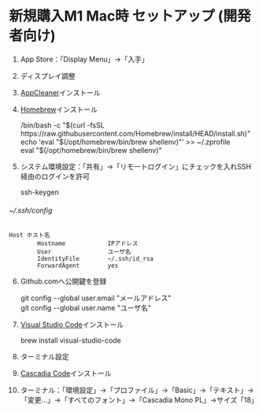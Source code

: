 # 新規購入M1 Mac時 セットアップ (開発者向け)

1. App Store：「Display Menu」→「入手」
2. ディスプレイ調整
3. [AppCleaner](https://freemacsoft.net/appcleaner/)インストール
4. [Homebrew](https://brew.sh/)インストール

    /bin/bash -c "$(curl -fsSL https://raw.githubusercontent.com/Homebrew/install/HEAD/install.sh)"  
    echo 'eval "$(/opt/homebrew/bin/brew shellenv)"' >> ~/.zprofile  
    eval "$(/opt/homebrew/bin/brew shellenv)"

5. システム環境設定：「共有」→「リモートログイン」にチェックを入れSSH経由のログインを許可

    ssh-keygen

###### ~/.ssh/config

    Host ホスト名  
            Hostname            IPアドレス  
            User                ユーザ名  
            IdentityFile        ~/.ssh/id_rsa  
            ForwardAgent        yes  

6. Github.comへ公開鍵を登録

    git config --global user.email "メールアドレス"  
    git config --global user.name "ユーザ名"

7. [Visual Studio Code](https://code.visualstudio.com/)インストール

    brew install visual-studio-code

8. ターミナル設定

1. [Cascadia Code](https://github.com/microsoft/cascadia-code/releases)インストール
2. ターミナル：「環境設定」→「プロファイル」→「Basic」→「テキスト」→「変更…」→「すべてのフォント」→「Cascadia Mono PL」→サイズ「18」
